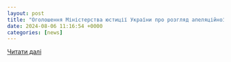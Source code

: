 ```yaml
---
layout: post
title: "Оголошення Міністерства юстиції України про розгляд апеляційної скарги політичної партії «НАШ КРАЙ» на рішення Восьмого апеляційного адміністративного суду про її заборону"
date: 2024-08-06 11:16:54 +0000
categories: [news]
---
```


[Читати далі](https://www.rada.gov.ua/print/252296.html)
